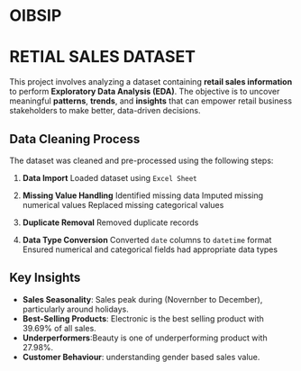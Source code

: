 # OIBSIP
# RETIAL SALES DATASET
This project involves analyzing a dataset containing **retail sales information** to perform **Exploratory Data Analysis (EDA)**. The objective is to uncover meaningful **patterns**, **trends**, and **insights** that can empower retail business stakeholders to make better, data-driven decisions.

## Data Cleaning Process

The dataset was cleaned and pre-processed using the following steps:

1. **Data Import**
   Loaded dataset using `Excel Sheet`
   
2. **Missing Value Handling**
   Identified missing data 
   Imputed missing numerical values 
   Replaced missing categorical values 

3. **Duplicate Removal**
   Removed duplicate records 

4. **Data Type Conversion**
   Converted `date` columns to `datetime` format
   Ensured numerical and categorical fields had appropriate data types

## Key Insights

-  **Sales Seasonality**: Sales peak during  (Novernber to December), particularly around holidays.
-  **Best-Selling Products**: Electronic is the best selling product with 39.69% of all sales.
-  **Underperformers**:Beauty is one of underperforming product with 27.98%.
-  **Customer Behaviour**: understanding gender based sales value.


